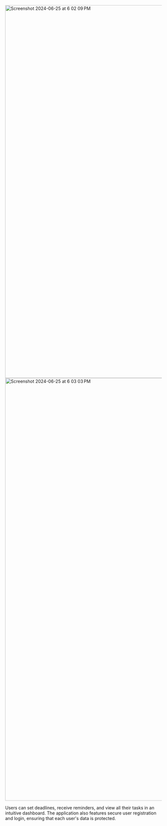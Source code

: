 
<img width="1196" alt="Screenshot 2024-06-25 at 6 02 09 PM" src="https://github.com/KevinCauchi/TaskMgrApp/assets/123342857/567a659d-dfe8-4e9e-ab2d-f3e32e8b189a">

<img width="1356" alt="Screenshot 2024-06-25 at 6 03 03 PM" src="https://github.com/KevinCauchi/TaskMgrApp/assets/123342857/50cf69fd-da51-4fdd-92ab-625d3fac54f7">

Users can set deadlines, receive reminders, and view all their tasks in an intuitive dashboard. The application also features secure user registration and login, ensuring that each user's data is protected.
